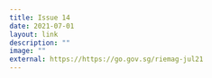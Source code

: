 ```yaml
---
title: Issue 14
date: 2021-07-01
layout: link
description: ""
image: ""
external: https://https://go.gov.sg/riemag-jul21
---
```

